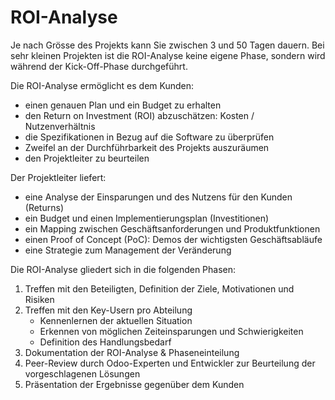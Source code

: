 # ROI-Analyse

Je nach Grösse des Projekts kann Sie zwischen 3 und 50 Tagen dauern. Bei sehr kleinen Projekten ist die ROI-Analyse keine eigene Phase, sondern wird während der Kick-Off-Phase durchgeführt.

Die ROI-Analyse ermöglicht es dem Kunden:
-   einen genauen Plan und ein Budget zu erhalten
-   den Return on Investment (ROI) abzuschätzen: Kosten / Nutzenverhältnis
-   die Spezifikationen in Bezug auf die Software zu überprüfen
-   Zweifel an der Durchführbarkeit des Projekts auszuräumen
-   den Projektleiter zu beurteilen

Der Projektleiter liefert:
-   eine Analyse der Einsparungen und des Nutzens für den Kunden (Returns)
-   ein Budget und einen Implementierungsplan (Investitionen)
-   ein Mapping zwischen Geschäftsanforderungen und Produktfunktionen
-   einen Proof of Concept (PoC): Demos der wichtigsten Geschäftsabläufe
-   eine Strategie zum Management der Veränderung

Die ROI-Analyse gliedert sich in die folgenden Phasen:

1.  Treffen mit den Beteiligten, Definition der Ziele, Motivationen und Risiken
2.  Treffen mit den Key-Usern pro Abteilung
    -   Kennenlernen der aktuellen Situation
    -   Erkennen von möglichen Zeiteinsparungen und Schwierigkeiten
    -   Definition des Handlungsbedarf
3.  Dokumentation der ROI-Analyse & Phaseneinteilung
4.  Peer-Review durch Odoo-Experten und Entwickler zur Beurteilung der vorgeschlagenen Lösungen
5.  Präsentation der Ergebnisse gegenüber dem Kunden